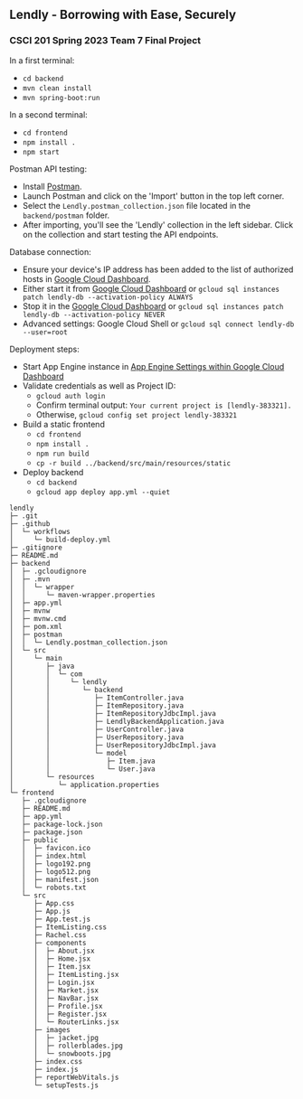 ## Lendly - Borrowing with Ease, Securely

### CSCI 201 Spring 2023 Team 7 Final Project

In a first terminal:
- `cd backend`
- `mvn clean install`
- `mvn spring-boot:run`

In a second terminal:
- `cd frontend`
- `npm install .`
- `npm start`

Postman API testing:
- Install [Postman](https://www.postman.com/downloads/).
- Launch Postman and click on the 'Import' button in the top left corner.
- Select the `Lendly.postman_collection.json` file located in the `backend/postman` folder.
- After importing, you'll see the 'Lendly' collection in the left sidebar. Click on the collection and start testing the API endpoints.

Database connection:
- Ensure your device's IP address has been added to the list of authorized hosts in [Google Cloud Dashboard](https://console.cloud.google.com).
- Either start it from [Google Cloud Dashboard](https://console.cloud.google.com) or `gcloud sql instances patch lendly-db --activation-policy ALWAYS`
- Stop it in the [Google Cloud Dashboard](https://console.cloud.google.com) or `gcloud sql instances patch lendly-db --activation-policy NEVER`
- Advanced settings: Google Cloud Shell or `gcloud sql connect lendly-db --user=root`

Deployment steps:
- Start App Engine instance in [App Engine Settings within Google Cloud Dashboard](https://console.cloud.google.com/appengine/settings)
- Validate credentials as well as Project ID:
  - `gcloud auth login` 
  - Confirm terminal output: `Your current project is [lendly-383321].` 
  - Otherwise, `gcloud config set project lendly-383321`
- Build a static frontend
  - `cd frontend`
  - `npm install .`
  - `npm run build`
  - `cp -r build ../backend/src/main/resources/static`
- Deploy backend
  - `cd backend`
  - `gcloud app deploy app.yml --quiet`



```
lendly
├─ .git
├─ .github
│  └─ workflows
│     └─ build-deploy.yml
├─ .gitignore
├─ README.md
├─ backend
│  ├─ .gcloudignore
│  ├─ .mvn
│  │  └─ wrapper
│  │     └─ maven-wrapper.properties
│  ├─ app.yml
│  ├─ mvnw
│  ├─ mvnw.cmd
│  ├─ pom.xml
│  ├─ postman
│  │  └─ Lendly.postman_collection.json
│  └─ src
│     └─ main
│        ├─ java
│        │  └─ com
│        │     └─ lendly
│        │        └─ backend
│        │           ├─ ItemController.java
│        │           ├─ ItemRepository.java
│        │           ├─ ItemRepositoryJdbcImpl.java
│        │           ├─ LendlyBackendApplication.java
│        │           ├─ UserController.java
│        │           ├─ UserRepository.java
│        │           ├─ UserRepositoryJdbcImpl.java
│        │           └─ model
│        │              ├─ Item.java
│        │              └─ User.java
│        └─ resources
│           └─ application.properties
└─ frontend
   ├─ .gcloudignore
   ├─ README.md
   ├─ app.yml
   ├─ package-lock.json
   ├─ package.json
   ├─ public
   │  ├─ favicon.ico
   │  ├─ index.html
   │  ├─ logo192.png
   │  ├─ logo512.png
   │  ├─ manifest.json
   │  └─ robots.txt
   └─ src
      ├─ App.css
      ├─ App.js
      ├─ App.test.js
      ├─ ItemListing.css
      ├─ Rachel.css
      ├─ components
      │  ├─ About.jsx
      │  ├─ Home.jsx
      │  ├─ Item.jsx
      │  ├─ ItemListing.jsx
      │  ├─ Login.jsx
      │  ├─ Market.jsx
      │  ├─ NavBar.jsx
      │  ├─ Profile.jsx
      │  ├─ Register.jsx
      │  └─ RouterLinks.jsx
      ├─ images
      │  ├─ jacket.jpg
      │  ├─ rollerblades.jpg
      │  └─ snowboots.jpg
      ├─ index.css
      ├─ index.js
      ├─ reportWebVitals.js
      └─ setupTests.js
```